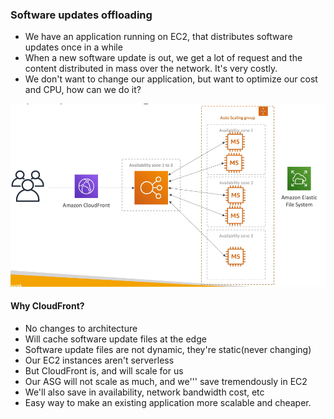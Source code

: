 ### Software updates offloading

* We have an application running on EC2, that distributes software updates once in a while
* When a new software update is out, we get a lot of request and the content distributed in mass over the network. It's very costly.
* We don't want to change our application, but want to optimize our cost and CPU, how can we do it?

<img src="../images/software-updates-offloading/software-updates-loading.png" alt="Software updates offloading">

#### Why CloudFront?

* No changes to architecture
* Will cache software update files at the edge
* Software update files are not dynamic, they're static(never changing)
* Our EC2 instances aren't serverless
* But CloudFront is, and will scale for us
* Our ASG will not scale as much, and we''' save tremendously in EC2
* We'll also save in availability, network bandwidth cost, etc
* Easy way to make an existing application more scalable and cheaper.